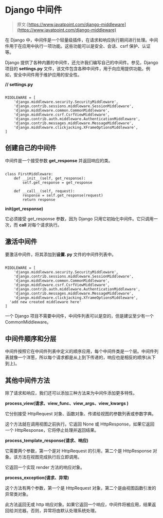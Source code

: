 # Django 中间件

> 原文:[https://www.javatpoint.com/django-middleware](https://www.javatpoint.com/django-middleware)

在 Django 中，中间件是一个轻量级插件，在请求和响应执行期间进行处理。中间件用于在应用中执行一项功能。这些功能可以是安全、会话、csrf 保护、认证等。

Django 提供了各种内置的中间件，还允许我们编写自己的中间件。参见，Django 项目的 **settings.py** 文件，该文件包含各种中间件，用于向应用提供功能。例如，安全中间件用于维护应用的安全性。

**// settings.py**

```

MIDDLEWARE = [
    'django.middleware.security.SecurityMiddleware',
    'django.contrib.sessions.middleware.SessionMiddleware',
    'django.middleware.common.CommonMiddleware',
    'django.middleware.csrf.CsrfViewMiddleware',
    'django.contrib.auth.middleware.AuthenticationMiddleware',
    'django.contrib.messages.middleware.MessageMiddleware',
    'django.middleware.clickjacking.XFrameOptionsMiddleware',
]

```

## 创建自己的中间件

中间件是一个接受参数 **get_response** 并返回响应的类。

```

class FirstMiddleware:
    def __init__(self, get_response):
        self.get_response = get_response

    def __call__(self, request):
        response = self.get_response(request)
        return response

```

**__init__(get_response)**

它必须接受 get_response 参数，因为 Django 只用它初始化中间件。它只调用一次，而 __call__ 对每个请求执行。

## 激活中间件

要激活中间件，将其添加到**设置. py** 文件的中间件列表中。

```

MIDDLEWARE = [
    'django.middleware.security.SecurityMiddleware',
    'django.contrib.sessions.middleware.SessionMiddleware',
    'django.middleware.common.CommonMiddleware',
    'django.middleware.csrf.CsrfViewMiddleware',
    'django.contrib.auth.middleware.AuthenticationMiddleware',
    'django.contrib.messages.middleware.MessageMiddleware',
    'django.middleware.clickjacking.XframeOptionsMiddleware',
  'add new created middleware here'
]

```

一个 Django 项目不需要中间件，中间件列表可以是空的，但是建议至少有一个 CommonMiddleware。

## 中间件顺序和分层

中间件按照它在中间件列表中定义的顺序应用，每个中间件类是一个层。中间件列表就像一个洋葱，所以每个请求都是从上到下传递的，响应也是相反的顺序(从下到上)。

## 其他中间件方法

除了请求和响应，我们还可以添加三种方法来为中间件添加更多特性。

**process_view(请求、view_func、view_args、view_kwargs )**

它分别接受 HttpRequest 对象、函数对象、传递给视图的参数列表或参数字典。

这个方法就在调用视图之前执行。它返回 None 或 HttpResponse，如果它返回一个 HttpResponse，它将停止处理并返回结果。

**process_template_response(请求、响应)**

它需要两个参数，第一个是对 HttpRequest 的引用，第二个是 HttpResponse 对象。该方法在视图完成执行后立即调用。

它返回一个实现 render 方法的响应对象。

**process_exception(请求、异常)**

这个方法有两个参数，第一个是 HttpRequest 对象，第二个是由视图函数引发的异常类对象。

此方法返回无或 http 响应对象。如果它返回一个响应，中间件将被应用，结果返回给浏览器。否则，异常将由默认处理系统处理。